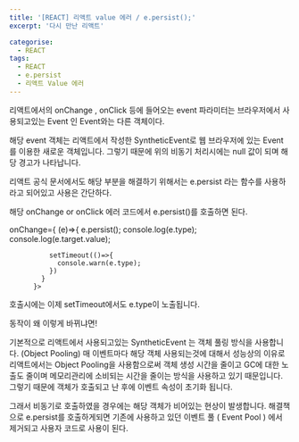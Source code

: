 ```yaml
---
title: '[REACT] 리액트 value 에러 / e.persist();'
excerpt: '다시 만난 리액트'

categorise:
  - REACT
tags:
  - REACT
  - e.persist
  - 리액트 Value 에러
---
```


리액트에서의 onChange , onClick 등에 들어오는 event 파라미터는
브라우저에서 사용되고있는 Event 인
Event와는 다른 객체이다.

해당 event 객체는 리액트에서 작성한 SyntheticEvent로 웹 브라우저에 있는 Event를 이용한 새로운 객체입니다.
그렇기 때문에 위의 비동기 처리시에는 null 값이 되며 해당 경고가 나타납니다.

리액트 공식 문서에서도 해당 부분을 해결하기 위해서는
e.persist 라는 함수를 사용하라고 되어있고 사용은 간단하다.

해당 onChange or onClick 에러 코드에서 e.persist()를 호출하면 된다.

onChange={
(e)=>{
e.persist();
console.log(e.type);
console.log(e.target.value);

              setTimeout(()=>{
                console.warn(e.type);
              })
            }
          }>

호출시에는 이제 setTimeout에서도 e.type이 노출됩니다.

동작이 왜 이렇게 바뀌냐면!

기본적으로 리액트에서 사용되고있는 SyntheticEvent 는 객체 풀링 방식을 사용합니다. (Object Pooling) 매 이벤트마다 해당 객체 사용되는것에 대해서 성능상의 이유로
리액트에서는 Object Pooling을 사용함으로써 객체 생성 시간을 줄이고
GC에 대한 노출도 줄이며 메모리관리에 소비되는 시간을 줄이는 방식을 사용하고 있기 때문입니다.
그렇기 때문에 객체가 호출되고 난 후에 이벤트 속성이 초기화 됩니다.

그래서 비동기로 호출하였을 경우에는 해당 객체가 비어있는 현상이 발생합니다.
해결책으로 e.persist를 호출하게되면 기존에 사용하고 있던 이벤트 풀 ( Event Pool ) 에서 제거되고 사용자 코드로 사용이 된다.
